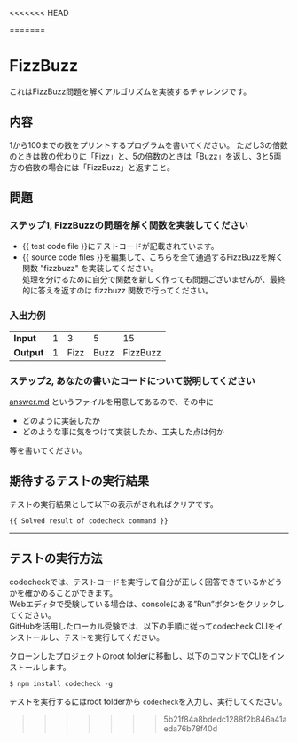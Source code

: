 <<<<<<< HEAD

=======
# FizzBuzz
これはFizzBuzz問題を解くアルゴリズムを実装するチャレンジです。  

## 内容
1から100までの数をプリントするプログラムを書いてください。
ただし3の倍数のときは数の代わりに「Fizz」と、5の倍数のときは「Buzz」を返し、3と5両方の倍数の場合には「FizzBuzz」と返すこと。

## 問題
### ステップ1, FizzBuzzの問題を解く関数を実装してください
- {{ test code file }}にテストコードが記載されています。
- {{ source code files }}を編集して、こちらを全て通過するFizzBuzzを解く関数 "fizzbuzz" を実装してください。  
処理を分けるために自分で関数を新しく作っても問題ございませんが、最終的に答えを返すのは fizzbuzz 関数で行ってください。

### 入出力例

<table>
  <tr>
    <td><b>Input</b></td>
    <td>1</td>
    <td>3</td>
    <td>5</td>
    <td>15</td>
  </tr>
  <tr>
    <td><b>Output</b></td>
    <td>1</td>
    <td>Fizz</td>
    <td>Buzz</td>
    <td>FizzBuzz</td>
  </tr>
</table>

### ステップ2, あなたの書いたコードについて説明してください
[answer.md](./answer.md) というファイルを用意してあるので、その中に

- どのように実装したか
- どのような事に気をつけて実装したか、工夫した点は何か

等を書いてください。

## 期待するテストの実行結果
テストの実行結果として以下の表示がされればクリアです。

```
{{ Solved result of codecheck command }}
```

--- --- ---

## テストの実行方法
codecheckでは、テストコードを実行して自分が正しく回答できているかどうかを確かめることができます。  
Webエディタで受験している場合は、consoleにある”Run”ボタンをクリックしてください。  
GitHubを活用したローカル受験では、以下の手順に従ってcodecheck CLIをインストールし、テストを実行してください。  

クローンしたプロジェクトのroot folderに移動し、以下のコマンドでCLIをインストールします。
```
$ npm install codecheck -g
```

テストを実行するにはroot folderから `codecheck`を入力し、実行してください。
>>>>>>> 5b21f84a8bdedc1288f2b846a41aeda76b78f40d
